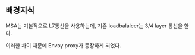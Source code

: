 ## 배경지식

MSA는 기본적으로 L7통신을 사용하는데, 기존 loadbalalcer는 3/4 layer 통신을 한다.

이러한 차이 때문에 Envoy proxy가 등장하게 되었다.

